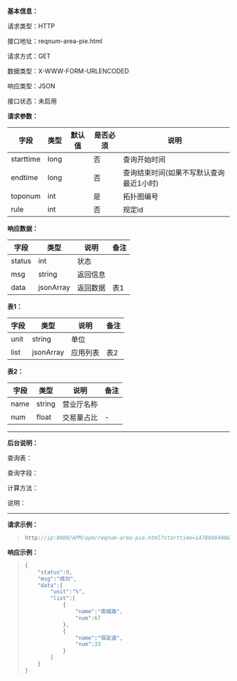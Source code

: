 **基本信息：**

请求类型：HTTP

接口地址：reqnum-area-pie.html

请求方式：GET

数据类型：X-WWW-FORM-URLENCODED

响应类型：JSON

接口状态：未启用

**请求参数：**

| **字段** | **类型** | **默认值** | **是否必须** | **说明** |
| --- | --- | --- | --- | --- |
| starttime | long | | 否 | 查询开始时间 |
| endtime | long | | 否 | 查询结束时间\(如果不写默认查询最近1小时\) |
| toponum | int | | 是 | 拓扑图编号 |
| rule | int | | 否 | 规定id |

**响应数据：**

| **字段** | **类型** | **说明** | **备注** |
| --- | --- | --- | --- |
| status | int | 状态 | |
| msg | string | 返回信息 | |
| data | jsonArray | 返回数据 | 表1 |

**表1：**

| **字段** | **类型** | **说明** | **备注** |
| --- | --- | --- | --- |
| unit | string | 单位 | |
| list | jsonArray | 应用列表 | 表2 |

**表2：**

| **字段** | **类型** | **说明** | **备注** |
| --- | --- | --- | --- |
| name | string | 营业厅名称 | |
| num | float | 交易量占比 | - |

---

**后台说明：**

查询表：

查询字段：

计算方法：

说明：

---

**请求示例：**

> ```js
> http://ip:8080/APM/apm/reqnum-area-pie.html?starttime=1478048400&endtime=1478052000
> ```

**响应示例：**

> ```js
> {
>     "status":0,
>     "msg":"成功",
>     "data":{
>         "unit":"%",
>         "list":[
>             {
>                 "name":"南城路",
>                 "num":67
>             },
>             {
>                 "name":"保定道",
>                 "num":33
>             }
>         ]
>     }
> }
> ```
